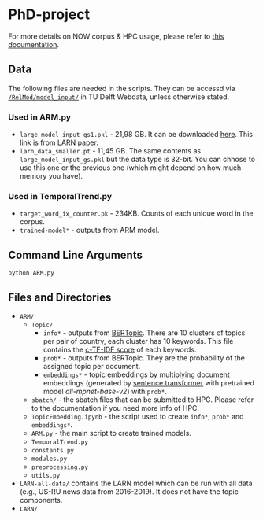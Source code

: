 # PhD-project

For more details on NOW corpus & HPC usage, please refer to [this documentation](https://docs.google.com/document/d/1pJ6w0NcR076oyPCq2k2JkogblUKxICGdEs_JHLW4bsA/edit?usp=sharing).

## Data 
The following files are needed in the scripts. They can be accessd via [`/RelMod/model_input/`](https://webdata.tudelft.nl/staff-umbrella/RelMod/model_input/) in TU Delft Webdata, unless otherwise stated. 

### Used in ARM.py
- `large_model_input_gs1.pkl` - 21,98 GB. It can be downloaded [here](https://drive.google.com/file/d/1NVzG8RwEKiyk-dMIFUOicELLEQhMAFh8/view). This link is from LARN paper.
- `larn_data_smaller.pt` - 11,45 GB. The same contents as `large_model_input_gs.pkl` but the data type is 32-bit. You can chhose to use this one or the previous one (which might depend on how much memory you have).  

### Used in TemporalTrend.py
- `target_word_ix_counter.pk` - 234KB. Counts of each unique word in the corpus.  
- `trained-model*` - outputs from ARM model.  


## Command Line Arguments 

```
python ARM.py
```

## Files and Directories 
- `ARM/` 
  - `Topic/` 
    - `info*` - outputs from [BERTopic](https://maartengr.github.io/BERTopic/api/bertopic.html). There are 10 clusters of topics per pair of country, each cluster has 10 keywords. This file contains the [c-TF-IDF score](https://maartengr.github.io/BERTopic/api/ctfidf.html) of each keywords. 
    - `prob*` - outputs from BERTopic. They are the probability of the assigned topic per document.
    - `embeddings*` -  topic embeddings by multiplying document embeddings (generated by [sentence transformer](https://www.sbert.net/examples/applications/computing-embeddings/README.html) with pretrained model *all-mpnet-base-v2*) with `prob*`.  
  - `sbatch/` - the sbatch files that can be submitted to HPC. Please refer to the documentation if you need more info of HPC. 
  - `TopicEmbedding.ipynb` - the script used to create `info*`, `prob*` and `embeddings*`. 
  - `ARM.py` - the main script to create trained models.   
  - `TemporalTrend.py`
  - `constants.py`
  - `modules.py`
  - `preprocessing.py`
  - `utils.py`
- `LARN-all-data/` contains the LARN model which can be run with all data (e.g., US-RU news data from 2016-2019). It does not have the topic components. 
- `LARN/`
